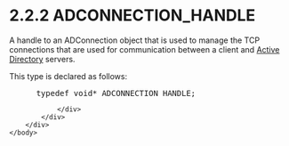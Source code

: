 <html dir="LTR" xmlns:mshelp="http://msdn.microsoft.com/mshelp" xmlns:ddue="http://ddue.schemas.microsoft.com/authoring/2003/5" xmlns:xlink="http://www.w3.org/1999/xlink" xmlns:tool="http://www.microsoft.com/tooltip">
    <head>
        <meta http-equiv="Content-Type" content="text/html; CHARSET=utf-8"></meta>
        <meta name="save" content="history"></meta>
        <title>2.2.2 ADCONNECTION_HANDLE</title>
        <xml>
            <mshelp:toctitle title="2.2.2 ADCONNECTION_HANDLE"></mshelp:toctitle>
            <mshelp:rltitle title="[MS-DTYP]: ADCONNECTION_HANDLE"></mshelp:rltitle>
            <mshelp:keyword index="A" term="5faf669e-34a9-471b-aaff-8591b9650189"></mshelp:keyword>
            <mshelp:attr name="DCSext.ContentType" value="open specification"></mshelp:attr>
            <mshelp:attr name="AssetID" value="5faf669e-34a9-471b-aaff-8591b9650189"></mshelp:attr>
            <mshelp:attr name="TopicType" value="kbRef"></mshelp:attr>
            <mshelp:attr name="DCSext.Title" value="[MS-DTYP]: ADCONNECTION_HANDLE" />
        </xml>
    </head>
    <body>
        <div id="header">
            <h1 class="heading">2.2.2 ADCONNECTION_HANDLE</h1>
        </div>
        <div id="mainSection">
            <div id="mainBody">
                <div id="allHistory" class="saveHistory"></div>
                <div id="sectionSection0" class="section" name="collapseableSection">
                    

<p>A handle to an ADConnection object that is used to manage
the TCP connections that are used for communication between a client and <a href="a66edeb1-52a0-4d64-a93b-2f5c833d7d92.md#gt_e467d927-17bf-49c9-98d1-96ddf61ddd90">Active Directory</a> servers.</p>

<p>This type is declared as follows:</p>

<dl>
<dd>
<div><pre> typedef void* ADCONNECTION_HANDLE;
</pre></div>
</dd></dl>


                </div>
            </div>
        </div>
    </body>
</html>